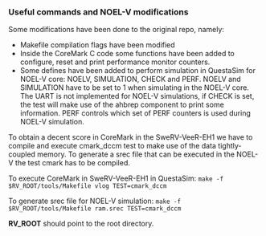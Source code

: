 ### Useful commands and NOEL-V modifications

Some modifications have been done to the original repo, namely:
* Makefile compilation flags have been modified
* Inside the CoreMark C code some functions have been added to configure, reset and print performance monitor counters.
* Some defines have been added to perform simulation in QuestaSim for NOEL-V core: NOELV, SIMULATION, CHECK and PERF. NOELV and SIMULATION have to be set to 1 when simulating in the NOEL-V core. The UART is not implemented for NOEL-V simulations, if CHECK is set, the test will make use of the ahbrep component to print some information. PERF controls which set of PERF counters is used during NOEL-V simulation.

To obtain a decent score in CoreMark in the SweRV-VeeR-EH1 we have to compile and execute cmark_dccm test to make use of the data tightly-coupled memory.
To generate a srec file that can be executed in the NOEL-V the test cmark has to be compiled. 


To execute CoreMark in SweRV-VeeR-EH1 in QuestaSim:
`make -f $RV_ROOT/tools/Makefile vlog TEST=cmark_dccm`

To generate srec file for NOEL-V simulation:
`make -f $RV_ROOT/tools/Makefile ram.srec TEST=cmark_dccm`

**RV_ROOT** should point to the root directory.